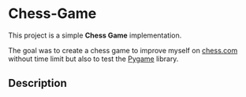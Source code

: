 # Chess-Game

This project is a simple **Chess Game** implementation.

The goal was to create a chess game to improve myself on [chess.com](https://www.chess.com/) without time limit but also to test the [Pygame](https://www.pygame.org/news) library.

## Description

